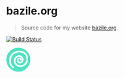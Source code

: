 # bazile.org

> Source code for my website [bazile.org](https://bazile.org).

[![Build Status](https://travis-ci.org/dbazile/bazile.org.svg?branch=master)](https://travis-ci.org/dbazile/bazile.org)

<img src="web/images/favicon.png" height="64" />

